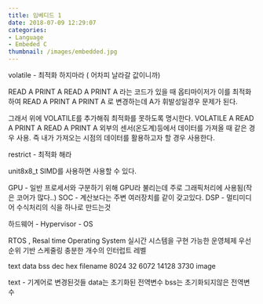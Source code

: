 ```yaml
---
title: 임베디드 1
date: 2018-07-09 12:29:07
categories:
- Language
- Embeded C
thumbnail: /images/embedded.jpg
---
```

volatile - 최적화 하지마라 ( 어차피 날라갈 값이니까)

READ A
PRINT A
READ A
PRINT A
라는 코드가 있을 때 옵티마이저가 이를 최적화하여
READ A
PRINT A
PRINT A
로 변경하는데 A가 휘발성일경우 문제가 된다.

그래서 위에 VOLATILE를 추가해줘 최적화를 못하도록 명시한다.
VOLATILE A
READ A
PRINT A
READ A
PRINT A
외부의 센서(온도계)등에서 데이터를 가져올 때 같은 경우 사용. 즉 내가 가져오는 시점의 데이터를 활용하고자 할 경우 사용한다.


restrict - 최적화 해라

unit8x8_t SIMD를 사용하면 사용할 수 있다.

GPU - 일반 프로세서와 구분하기 위해 GPU라 불리는데 주로 그래픽처리에 사용됨(작은 코어가 많다..)
SOC - 계산보다는 주변 여러장치를 같이 갖고있다.
DSP - 멀티미디어 수식처리의 식을 하나로 만드는것

하드웨어 - Hypervisor - OS

 RTOS , Resal time Operating System
실시간 시스템을 구현 가능한 운영체제
우선 순위 기반 스케줄링
충분한 개수의 인터럽트 레벨

text     data     bss       dec        hex      filename
8024     32     6072     14128     3730     image

text - 기계어로 변경된것들
data는 초기화된 전역변수
bss는 초기화되지않은 전역변수
